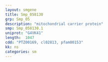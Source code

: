 ```yaml
---
layout: smgene
title: Smp_058130
grp: Smp_05
description: "mitochondrial carrier protein"
smp: Smp_058130.1
uniprot: "G4VK41"
length:  1047
cdd: "PTZ00169, cl02813, pfam00153"
kk: ns
categories: sm
---
```

